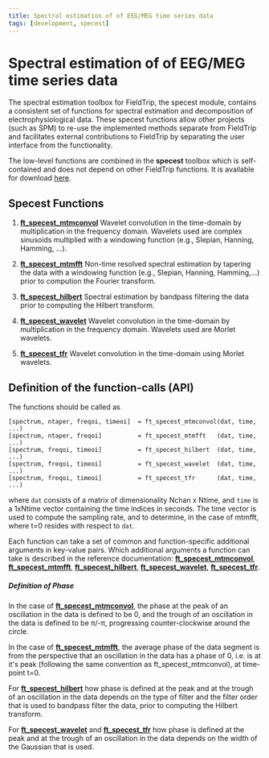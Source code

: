 ```yaml
---
title: Spectral estimation of of EEG/MEG time series data
tags: [development, specest]
---
```


# Spectral estimation of of EEG/MEG time series data

The spectral estimation toolbox for FieldTrip, the specest module, contains a consistent set of functions for spectral estimation and decomposition of electrophysiological data. These specest functions allow other projects (such as SPM) to re-use the implemented methods separate from FieldTrip and facilitates external contributions to FieldTrip by separating the user interface from the functionality.

The low-level functions are combined in the **specest** toolbox which is self-contained and does not depend on other FieldTrip functions. It is available for download [here](ftp://ftp.fieldtriptoolbox.org/pub/fieldtrip/modules/).

## Specest Functions

1.  **[ft_specest_mtmconvol](https://github.com/fieldtrip/fieldtrip/blob/release/specest/ft_specest_mtmconvol.m)** Wavelet convolution in the time-domain by multiplication in the frequency domain. Wavelets used are complex sinusoids multiplied with a windowing function (e.g., Slepian, Hanning, Hamming, ...).

2.  **[ft_specest_mtmfft](https://github.com/fieldtrip/fieldtrip/blob/release/specest/ft_specest_mtmfft.m)** Non-time resolved spectral estimation by tapering the data with a windowing function (e.g., Slepian, Hanning, Hamming,...) prior to compution the Fourier transform.

3.  **[ft_specest_hilbert](https://github.com/fieldtrip/fieldtrip/blob/release/specest/ft_specest_hilbert.m)** Spectral estimation by bandpass filtering the data prior to computing the Hilbert transform.

4.  **[ft_specest_wavelet](https://github.com/fieldtrip/fieldtrip/blob/release/specest/ft_specest_wavelet.m)** Wavelet convolution in the time-domain by multiplication in the frequency domain. Wavelets used are Morlet wavelets.

5.  **[ft_specest_tfr](https://github.com/fieldtrip/fieldtrip/blob/release/specest/ft_specest_tfr.m)** Wavelet convolution in the time-domain using Morlet wavelets.

## Definition of the function-calls (API)

The functions should be called as

    [spectrum, ntaper, freqoi, timeoi]  = ft_specest_mtmconvol(dat, time, ...)
    [spectrum, ntaper, freqoi]          = ft_specest_mtmfft   (dat, time, ...)
    [spectrum, freqoi, timeoi]          = ft_specest_hilbert  (dat, time, ...)
    [spectrum, freqoi, timeoi]          = ft_specest_wavelet  (dat, time, ...)
    [spectrum, freqoi, timeoi]          = ft_specest_tfr      (dat, time, ...)

where `dat` consists of a matrix of dimensionality Nchan x Ntime, and `time` is a 1xNtime vector containing the time indices in seconds. The time vector is used to compute the sampling rate, and to determine, in the case of mtmfft, where t=0 resides with respect to `dat`.

Each function can take a set of common and function-specific additional arguments in key-value pairs. Which additional arguments a function can take is described in the reference documentation: **[ft_specest_mtmconvol](https://github.com/fieldtrip/fieldtrip/blob/release/specest/ft_specest_mtmconvol.m)**, **[ft_specest_mtmfft](https://github.com/fieldtrip/fieldtrip/blob/release/specest/ft_specest_mtmfft.m)**, **[ft_specest_hilbert](https://github.com/fieldtrip/fieldtrip/blob/release/specest/ft_specest_hilbert.m)**, **[ft_specest_wavelet](https://github.com/fieldtrip/fieldtrip/blob/release/specest/ft_specest_wavelet.m)**, **[ft_specest_tfr](https://github.com/fieldtrip/fieldtrip/blob/release/specest/ft_specest_tfr.m)**.

##### Definition of Phase

In the case of **[ft_specest_mtmconvol](https://github.com/fieldtrip/fieldtrip/blob/release/specest/ft_specest_mtmconvol.m)**, the phase at the peak of an oscillation in the data is defined to be 0, and the trough of an oscillation in the data is defined to be π/-π, progressing counter-clockwise around the circle.

In the case of **[ft_specest_mtmfft](https://github.com/fieldtrip/fieldtrip/blob/release/specest/ft_specest_mtmfft.m)**, the average phase of the data segment is from the perspective that an oscillation in the data has a phase of 0, i.e. is at it's peak (following the same convention as ft_specest_mtmconvol), at time-point t=0.

For **[ft_specest_hilbert](https://github.com/fieldtrip/fieldtrip/blob/release/specest/ft_specest_hilbert.m)** how phase is defined at the peak and at the trough of an oscillation in the data depends on the type of filter and the filter order that is used to bandpass filter the data, prior to computing the Hilbert transform.

For **[ft_specest_wavelet](https://github.com/fieldtrip/fieldtrip/blob/release/specest/ft_specest_wavelet.m)** and **[ft_specest_tfr](https://github.com/fieldtrip/fieldtrip/blob/release/specest/ft_specest_tfr.m)** how phase is defined at the peak and at the trough of an oscillation in the data depends on the width of the Gaussian that is used.
